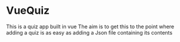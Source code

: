 # VueQuiz

This is a quiz app built in vue
The aim is to get this to the point where adding a quiz is as easy as adding a Json file containing its contents
